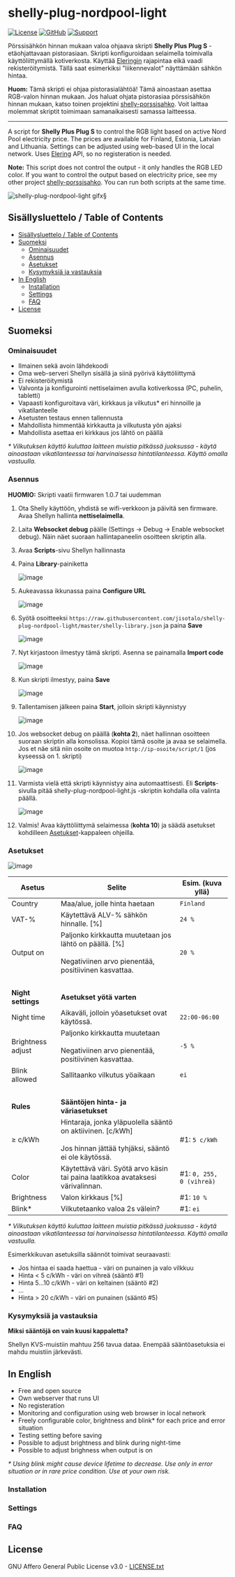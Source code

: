 # shelly-plug-nordpool-light
[![License](https://img.shields.io/badge/License-AGPLv3-orange)](https://choosealicense.com/licenses/agpl-3.0/)
[![GitHub](https://img.shields.io/badge/View%20on-GitHub-brightgreen)](https://github.com/jisotalo/shelly-plug-nordpool-light)
[![Support](https://img.shields.io/badge/Support_with-PayPal-yellow)](https://www.paypal.com/donate/?business=KUWBXXCVGZZME&no_recurring=0&currency_code=EUR)
 
Pörssisähkön hinnan mukaan valoa ohjaava skripti **Shelly Plus Plug S** -etäohjattavaan pistorasiaan. Skripti konfiguroidaan selaimella toimivalla käyttöliittymällä kotiverkosta. Käyttää [Eleringin](https://dashboard.elering.ee/api) rajapintaa eikä vaadi rekisteröitymistä. Tällä saat esimerkiksi "liikennevalot" näyttämään sähkön hintaa.

 **Huom:** Tämä skripti ei ohjaa pistorasialähtöä! Tämä ainoastaan asettaa RGB-valon hinnan mukaan. Jos haluat ohjata pistorasiaa pörssisähkön hinnan mukaan, katso toinen projektini [shelly-porssisahko](https://github.com/jisotalo/shelly-porssisahko). Voit laittaa molemmat skriptit toimimaan samanaikaisesti samassa laitteessa.

 ---

A script for **Shelly Plus Plug S** to control the RGB light based on active Nord Pool electricity price. The prices are available for Finland, Estonia, Latvian and Lithuania. Settings can be adjusted using web-based UI in the local network. Uses [Elering](https://dashboard.elering.ee/api) API, so no registeration is needed.

 **Note:** This script does not control the output - it only handles the RGB LED color. If you want to control the output based on electricity price, see my other project [shelly-porssisahko](https://github.com/jisotalo/shelly-porssisahko). You can run both scripts at the same time.

![shelly-plug-nordpool-light gif](https://github.com/jisotalo/shelly-plug-nordpool-light/assets/13457157/d050b1e1-602f-4aea-a9d3-075426a03af0)x§

## Sisällysluettelo / Table of Contents
<!-- TOC -->

- [Sisällysluettelo / Table of Contents](#sis%C3%A4llysluettelo--table-of-contents)
- [Suomeksi](#suomeksi)
  - [Ominaisuudet](#ominaisuudet)
  - [Asennus](#asennus)
  - [Asetukset](#asetukset)
  - [Kysymyksiä ja vastauksia](#kysymyksi%C3%A4-ja-vastauksia)
- [In English](#in-english)
  - [Installation](#installation)
  - [Settings](#settings)
  - [FAQ](#faq)
- [License](#license)

<!-- /TOC -->

## Suomeksi

### Ominaisuudet

* Ilmainen sekä avoin lähdekoodi
* Oma web-serveri Shellyn sisällä ja siinä pyörivä käyttöliittymä
* Ei rekisteröitymistä
* Valvonta ja konfigurointi nettiselaimen avulla kotiverkossa (PC, puhelin, tabletti)
* Vapaasti konfiguroitava väri, kirkkaus ja vilkutus* eri hinnoille ja vikatilanteelle
* Asetusten testaus ennen tallennusta
* Mahdollista himmentää kirkkautta ja vilkutusta yön ajaksi
* Mahdollista asettaa eri kirkkaus jos lähtö on päällä

*\* Vilkutuksen käyttö kuluttaa laitteen muistia pitkässä juoksussa - käytä ainoastaan vikatilanteessa tai harvinaisessa hintatilanteessa. Käyttö omalla vastuulla.*

### Asennus

**HUOMIO:** Skripti vaatii firmwaren 1.0.7 tai uudemman

1. Ota Shelly käyttöön, yhdistä se wifi-verkkoon ja päivitä sen firmware. Avaa Shellyn hallinta **nettiselaimella**.
2. Laita **Websocket debug** päälle (Settings -> Debug -> Enable websocket debug). Näin näet suoraan hallintapaneelin osoitteen skriptin alla.
3. Avaa **Scripts**-sivu Shellyn hallinnasta
4. Paina **Library**-painiketta

    ![image](https://github.com/jisotalo/shelly-plug-nordpool-light/assets/13457157/97b58d24-a947-459c-b6e2-4a0c1f84a6bf)

5. Aukeavassa ikkunassa paina **Configure URL**

    ![image](https://github.com/jisotalo/shelly-plug-nordpool-light/assets/13457157/fa592dc8-d99c-45a6-80bd-55c2d7720572)

6. Syötä osoitteeksi `https://raw.githubusercontent.com/jisotalo/shelly-plug-nordpool-light/master/shelly-library.json` ja paina **Save**

    ![image](https://github.com/jisotalo/shelly-plug-nordpool-light/assets/13457157/5618ff9a-cd5b-4218-a6d8-5d1f7f1dad54)

7. Nyt kirjastoon ilmestyy tämä skripti. Asenna se painamalla **Import code**

    ![image](https://github.com/jisotalo/shelly-plug-nordpool-light/assets/13457157/0436e617-214a-4fe1-af3b-0d36e9205524)

8. Kun skripti ilmestyy, paina **Save**

    ![image](https://github.com/jisotalo/shelly-plug-nordpool-light/assets/13457157/0505c7fe-14c1-494c-8604-9013e0fdf1ef)

9. Tallentamisen jälkeen paina **Start**, jolloin skripti käynnistyy

    ![image](https://github.com/jisotalo/shelly-plug-nordpool-light/assets/13457157/18309201-8ceb-4e4e-b70d-9bcd08c4d6aa)

10. Jos websocket debug on päällä (**kohta 2**), näet hallinnan osoitteen suoraan skriptin alla konsolissa. Kopioi tämä osoite ja avaa se selaimella. Jos et näe sitä niin osoite on muotoa `http://ip-osoite/script/1` (jos kyseessä on 1. skripti)

    ![image](https://github.com/jisotalo/shelly-plug-nordpool-light/assets/13457157/58e47d7e-d46e-42aa-ab22-deaef16d9104)

11. Varmista vielä että skripti käynnistyy aina automaattisesti. Eli **Scripts**-sivulla pitää shelly-plug-nordpool-light.js -skriptin kohdalla olla valinta päällä.

    ![image](https://github.com/jisotalo/shelly-plug-nordpool-light/assets/13457157/a4ab558c-216b-4ff8-bde4-fcd54c79289b)

12. Valmis! Avaa käyttöliittymä selaimessa (**kohta 10**) ja säädä asetukset kohdilleen [Asetukset](#asetukset)-kappaleen ohjeilla.


### Asetukset

![image](https://github.com/jisotalo/shelly-plug-nordpool-light/assets/13457157/4e775bbf-db22-45b3-ae79-7b252f218849)

| Asetus | Selite | Esim. (kuva yllä)
| --- | --- | ---
| Country | Maa/alue, jolle hinta haetaan | `Finland`
| VAT-% | Käytettävä ALV-% sähkön hinnalle. [%]| `24 %`
| Output on | Paljonko kirkkautta muutetaan jos lähtö on päällä. [%]<br><br>Negativiinen arvo pienentää, positiivinen kasvattaa. | `20 %`
|&nbsp;
| **Night settings** | **Asetukset yötä varten** 
| Night time | Aikaväli, jolloin yöasetukset ovat käytössä. | `22:00-06:00`
| Brightness adjust | Paljonko kirkkautta muutetaan<br><br>Negativiinen arvo pienentää, positiivinen kasvattaa. | `-5 %`
| Blink allowed | Sallitaanko vilkutus yöaikaan | `ei`
|&nbsp;
| **Rules** | **Sääntöjen hinta- ja väriasetukset**
| ≥ c/kWh	| Hintaraja, jonka yläpuolella sääntö on aktiivinen. [c/kWh]<br><br>Jos hinnan jättää tyhjäksi, sääntö ei ole käytössä. | #1: `5 c/kWh`
| Color | Käytettävä väri. Syötä arvo käsin tai paina laatikkoa avataksesi värivalinnan. | #1: `0, 255, 0 (vihreä)`
| Brightness | Valon kirkkaus [%] | #1: `10 %`
| Blink* | Vilkutetaanko valoa 2s välein? | #1: `ei`

*\* Vilkutuksen käyttö kuluttaa laitteen muistia pitkässä juoksussa - käytä ainoastaan vikatilanteessa tai harvinaisessa hintatilanteessa. Käyttö omalla vastuulla.*

Esimerkkikuvan asetuksilla säännöt toimivat seuraavasti:
* Jos hintaa ei saada haettua - väri on punainen ja valo vilkkuu
* Hinta < 5 c/kWh - väri on vihreä (sääntö #1)
* Hinta 5...10 c/kWh - väri on keltainen (sääntö #2)
* ...
* Hinta > 20 c/kWh - väri on punainen (sääntö #5)

### Kysymyksiä ja vastauksia

**Miksi sääntöjä on vain kuusi kappaletta?**

Shellyn KVS-muistiin mahtuu 256 tavua dataa. Enempää sääntöasetuksia ei  mahdu muistiin järkevästi.


## In English

* Free and open source
* Own webserver that runs UI
* No registeration
* Monitoring and configuration using web browser in local network
* Freely configurable color, brightness and blink* for each price and error situation
* Testing setting before saving
* Possible to adjust brightness and blink during night-time
* Possible to adjust brighness when output is on

*\* Using blink might cause device lifetime to decrease. Use only in error situation or in rare price condition. Use at your own risk.*

### Installation

### Settings

### FAQ

## License

GNU Affero General Public License v3.0 - [LICENSE.txt](https://github.com/jisotalo/shelly-plug-nordpool-light/blob/master/LICENSE.txt)